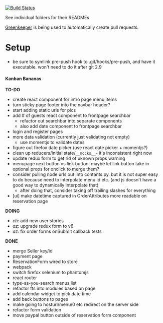 [![Build Status](https://travis-ci.org/conradho/examplejs.svg?branch=master)](https://travis-ci.org/conradho/examplejs)

See individual folders for their READMEs


[Greenkeeper](https://greenkeeper.io/) is being used to automatically create pull requests.

# Setup
- be sure to symlink pre-push hook to .git/hooks/pre-push, and have it executable. won't need to do it after git 2.9


#### Kanban Bananas
**TO-DO**
- create react component for intro page menu items
- turn sticky page footer into the navbar header?
- start adding static urls for pics
- add # of guests react component to frontpage searchbar
     - refactor out searchbar into separate components
     - also add date component to frontpage searchbar
- login and register pages
- more data validation (currently just validating not empty)
    - use momentjs to validate dates
- figure out firefox date picker (use react date picker + momentjs?)
- clean up reducers/initial state/`__mocks__`- it's inconsistent right now
- update redux form to get rid of uknown props warning
- menupage next button vs link button. maybe let link button take in optional props for onclick to merge them?
- consider pulling node urls out into contants.py. but it is not super easy to do because need to interpolate menu id etc. (and js doesn't have a good way to dynamically interpolate that)
    - after doing that, consider taking off trailing slashes for everything
- [ui] make datetime captured in OrderAttributes more readable on reservation page


**DOING**
- _ch_: add new user stories
- _az_: upgrade redux form to v6
- _az_: fix order forms onSubmit callback tests


**DONE**
- merge Seller key/id  
- payment page
- ReservationForm wired to store 
- webpack
- switch firefox selenium to phantomjs
- react router
- type-as-you-search menus list
- refactor fts into modules based on page
- add calendar widget to pick date time
- add back buttons to pages
- make going to hosturl/menu/0 etc redirect on the server side
- refactor form validation
- move paypal button outside of reservation form component
